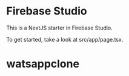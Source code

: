 # Firebase Studio

This is a NextJS starter in Firebase Studio.

To get started, take a look at src/app/page.tsx.
# watsappclone
